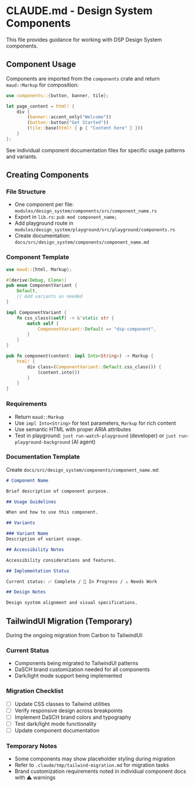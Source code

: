 # CLAUDE.md - Design System Components

This file provides guidance for working with DSP Design System components.

## Component Usage

Components are imported from the `components` crate and return `maud::Markup` for composition:

```rust
use components::{button, banner, tile};

let page_content = html! {
    div {
        (banner::accent_only("Welcome"))
        (button::button("Get Started"))
        (tile::base(html! { p { "Content here" } }))
    }
};
```

See individual component documentation files for specific usage patterns and variants.

## Creating Components

### File Structure
- One component per file: `modules/design_system/components/src/component_name.rs`
- Export in `lib.rs`: `pub mod component_name;`
- Add playground route in `modules/design_system/playground/src/playground/components.rs`
- Create documentation: `docs/src/design_system/components/component_name.md`

### Component Template
```rust
use maud::{html, Markup};

#[derive(Debug, Clone)]
pub enum ComponentVariant {
    Default,
    // Add variants as needed
}

impl ComponentVariant {
    fn css_class(&self) -> &'static str {
        match self {
            ComponentVariant::Default => "dsp-component",
        }
    }
}

pub fn component(content: impl Into<String>) -> Markup {
    html! {
        div class=(ComponentVariant::Default.css_class()) {
            (content.into())
        }
    }
}
```

### Requirements
- Return `maud::Markup`
- Use `impl Into<String>` for text parameters, `Markup` for rich content
- Use semantic HTML with proper ARIA attributes
- Test in playground: `just run-watch-playground` (developer) or `just run-playground-background` (AI agent)

### Documentation Template
Create `docs/src/design_system/components/component_name.md`:

```markdown
# Component Name

Brief description of component purpose.

## Usage Guidelines

When and how to use this component.

## Variants

### Variant Name
Description of variant usage.

## Accessibility Notes

Accessibility considerations and features.

## Implementation Status

Current status: ✅ Complete / 🚧 In Progress / ⚠️ Needs Work

## Design Notes

Design system alignment and visual specifications.
```

## TailwindUI Migration (Temporary)

During the ongoing migration from Carbon to TailwindUI:

### Current Status
- Components being migrated to TailwindUI patterns
- DaSCH brand customization needed for all components
- Dark/light mode support being implemented

### Migration Checklist
- [ ] Update CSS classes to Tailwind utilities
- [ ] Verify responsive design across breakpoints
- [ ] Implement DaSCH brand colors and typography
- [ ] Test dark/light mode functionality
- [ ] Update component documentation

### Temporary Notes
- Some components may show placeholder styling during migration
- Refer to `.claude/tmp/tailwind-migration.md` for migration tasks
- Brand customization requirements noted in individual component docs with ⚠️ warnings
